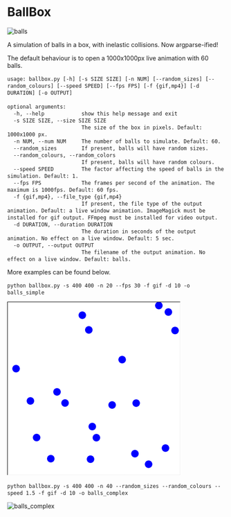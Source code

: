 # BallBox

![balls](balls.gif)

A simulation of balls in a box, with inelastic collisions. Now argparse-ified!

The default behaviour is to open a 1000x1000px live animation with 60 balls. 

    usage: ballbox.py [-h] [-s SIZE SIZE] [-n NUM] [--random_sizes] [--random_colours] [--speed SPEED] [--fps FPS] [-f {gif,mp4}] [-d DURATION] [-o OUTPUT]
    
    optional arguments:
      -h, --help            show this help message and exit
      -s SIZE SIZE, --size SIZE SIZE
                            The size of the box in pixels. Default: 1000x1000 px.
      -n NUM, --num NUM     The number of balls to simulate. Default: 60.
      --random_sizes        If present, balls will have random sizes.
      --random_colours, --random_colors
                            If present, balls will have random colours.
      --speed SPEED         The factor affecting the speed of balls in the simulation. Default: 1.
      --fps FPS             The frames per second of the animation. The maximum is 1000fps. Default: 60 fps.
      -f {gif,mp4}, --file_type {gif,mp4}
                            If present, the file type of the output animation. Default: a live window animation. ImageMagick must be installed for gif output. FFmpeg must be installed for video output.
      -d DURATION, --duration DURATION
                            The duration in seconds of the output animation. No effect on a live window. Default: 5 sec.
      -o OUTPUT, --output OUTPUT
                            The filename of the output animation. No effect on a live window. Default: balls.

More examples can be found below.

    python ballbox.py -s 400 400 -n 20 --fps 30 -f gif -d 10 -o balls_simple
    
![balls_simple](balls_simple.gif)

    python ballbox.py -s 400 400 -n 40 --random_sizes --random_colours --speed 1.5 -f gif -d 10 -o balls_complex

![balls_complex](balls_complex.gif)
